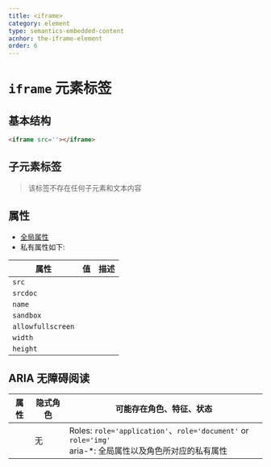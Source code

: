 ```yaml
---
title: <iframe>
category: element
type: semantics-embedded-content
acnhor: the-iframe-element
order: 6
---
```


# `iframe` 元素标签

## 基本结构

```html
<iframe src=''></iframe>
```

## 子元素标签

> 该标签不存在任何子元素和文本内容

## 属性

* [全局属性](/front-end/HTML/attribute#anchor-全局属性)
* 私有属性如下:

| 属性 | 值 | 描述 |
| ---- | ---- | ---- |
| `src` | | |
| `srcdoc` | | |
| `name` | | |
| `sandbox` | | |
| `allowfullscreen` | | |
| `width` | | |
| `height` | | |

## ARIA 无障碍阅读

| 属性 | 隐式角色 | 可能存在角色、特征、状态 |
| ---- | ---- | ---- |
| | 无 | Roles: `role='application'`、`role='document'` or `role='img'` <br> aria-*: 全局属性以及角色所对应的私有属性 |
